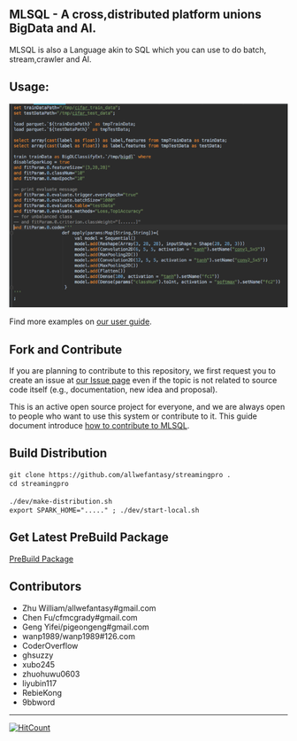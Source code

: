 ## MLSQL - A cross,distributed platform unions BigData and AI.

MLSQL is also  a Language akin to SQL which you can use to do batch, stream,crawler and AI.

## Usage:

![](https://github.com/allwefantasy/streamingpro/raw/master/images/WX20181106-164911.png)

Find more examples on [our user guide](https://github.com/allwefantasy/streamingpro/blob/master/docs/docv2/user-guide.md).

## Fork and Contribute

If you are planning to contribute to this repository, we first request you to create an issue at [our Issue page](https://github.com/allwefantasy/streamingpro/issues)
even if the topic is not related to source code itself (e.g., documentation, new idea and proposal).

This is an active open source project for everyone,
and we are always open to people who want to use this system or contribute to it.
This guide document introduce [how to contribute to MLSQL](https://github.com/allwefantasy/streamingpro/blob/master/docs/docv2/contribute/contribute.md).

## Build Distribution


```
git clone https://github.com/allwefantasy/streamingpro .
cd streamingpro

./dev/make-distribution.sh
export SPARK_HOME="....." ; ./dev/start-local.sh
```

## Get Latest PreBuild Package

[PreBuild Package](http://streamingpro.rebiekong.com/index.html)

## Contributors

* Zhu William/allwefantasy#gmail.com
* Chen Fu/cfmcgrady#gmail.com
* Geng Yifei/pigeongeng#gmail.com
* wanp1989/wanp1989#126.com
* CoderOverflow
* ghsuzzy
* xubo245
* zhuohuwu0603
* liyubin117
* RebieKong
* 9bbword

----------
[![HitCount](http://hits.dwyl.io/allwefantasy/streamingpro.svg)](http://hits.dwyl.io/allwefantasy/streamingpro)

